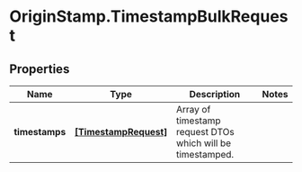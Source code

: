 # OriginStamp.TimestampBulkRequest

## Properties
Name | Type | Description | Notes
------------ | ------------- | ------------- | -------------
**timestamps** | [**[TimestampRequest]**](TimestampRequest.md) | Array of timestamp request DTOs which will be timestamped. | 


